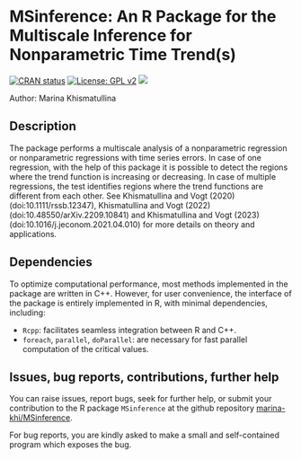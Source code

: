 # MSinference: An R Package for the Multiscale Inference for Nonparametric Time Trend(s)

<!-- badges: start -->
[![CRAN status](https://www.r-pkg.org/badges/version/MSinference)](https://CRAN.R-project.org/package=MSinference)
[![License: GPL v2](https://img.shields.io/badge/License-GPLv2-blue.svg)](https://www.gnu.org/licenses/gpl-2.0)
[![](https://cranlogs.r-pkg.org/badges/grand-total/MSinference)](https://CRAN.R-project.org/package=MSinference)
<!-- badges: end -->

Author: Marina Khismatullina

## Description
The package performs a multiscale analysis of a nonparametric regression or nonparametric regressions with time series errors. In case of one regression, with the help of this package it is possible to detect the regions where the trend function is increasing or decreasing. In case of multiple regressions, the test identifies regions where the trend functions are different from each other. See Khismatullina and Vogt (2020) (doi:10.1111/rssb.12347), Khismatullina and Vogt (2022) (doi:10.48550/arXiv.2209.10841) and Khismatullina and Vogt (2023) (doi:10.1016/j.jeconom.2021.04.010) for more details on theory and applications.

## Dependencies

To optimize computational performance, most methods implemented in the package are written in C++. However, for user convenience, the interface of the package is entirely implemented in R, with minimal dependencies, including:

- `Rcpp`: facilitates seamless integration between R and C++.
- `foreach`, `parallel`, `doParallel`: are necessary for fast parallel computation of the critical values.

## Issues, bug reports, contributions, further help

You can raise issues, report bugs, seek for further help, or submit your contribution to the R package `MSinference` at the
github repository [marina-khi/MSinference](https://github.com/marina-khi/MSinference). 

For bug reports, you are kindly asked to make a small and self-contained program which exposes the bug.